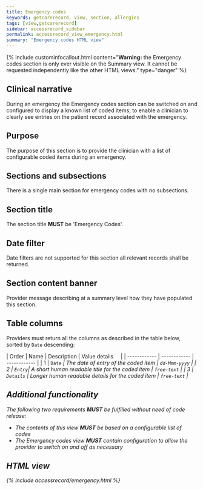 ```yaml
---
title: Emergency codes
keywords: getcarerecord, view, section, allergies
tags: [view,getcarerecord]
sidebar: accessrecord_sidebar
permalink: accessrecord_view_emergency.html
summary: "Emergency codes HTML view"
---
```


{% include custominfocallout.html content="**Warning:** the Emergency codes section is only ever visible on the Summary view. It cannot be requested independently like the other HTML views." type="danger" %}


## Clinical narrative ##

During an emergency the Emergency codes section can be switched on and configured to display a known list of coded items, to enable a clinician to clearly see entries on the patient record associated with the emergency.

## Purpose ##

The purpose of this section is to provide the clinician with a list of configurable coded items during an emergency.

## Sections and subsections ##

There is a single main section for emergency codes with no subsections.

## Section title ##

The section title **MUST** be 'Emergency Codes'.

## Date filter ##

Date filters are not supported for this section all relevant records shall be returned.

## Section content banner ##

Provider message describing at a summary level how they have populated this section.

## Table columns ##

Providers must return all the columns as described in the table below, sorted by `Date` descending:

| Order | Name | Description | Value details &nbsp;&nbsp;&nbsp; |
| ------------ | ------------ | ------------ |
| 1 | `Date`  <em class="fa fa-sort-desc" aria-hidden="true"> | The date of entry of the coded item | `dd-Mmm-yyyy` |
| 2 | `Entry`| A short human readable title for the coded item | `free-text` |
| 3 | `Details` | Longer human readable details for the coded item | `free-text` |

## Additional functionality ##

The following two requirements **MUST** be fulfilled without need of code release:

 - The contents of this view **MUST** be based on a configurable list of codes
 - The Emergency codes view **MUST** contain configuration to allow the provider to switch on and off as necessary


## HTML view ##

{% include accessrecord/emergency.html %}

